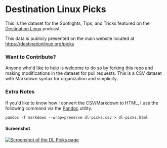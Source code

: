 # Destination Linux Picks
This is the dataset for the Spotlights, Tips, and Tricks featured on the [Destination Linux](https://destinationlinux.org) podcast.

This data is publicly presented on the main website located at https://destinationlinux.org/picks

### Want to Contribute?
Anyone who'd like to help is welcome to do so by forking this repo and making modifications in the dataset for pull requests. This is a CSV dataset with Markdown syntax for organization and simplicity.

### Extra Notes
If you'd like to know how I convert the CSV/Markdown to HTML, I use the following command via the [Pandoc](https://pandoc.org) utility.

`pandoc -f markdown --wrap=preserve dl-picks.csv > dl-picks.html`

#### Screenshot
[![Screenshot of the DL Picks page](https://raw.githubusercontent.com/MichaelTunnell/dl-picks/master/dl-picks-screenshot.jpg)](https://destinationlinux.org/picks)
